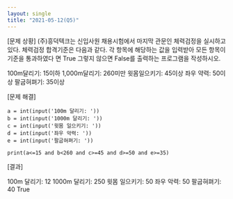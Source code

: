 ```yaml
---
layout: single
title: "2021-05-12(Q5)"
---
```


[문제 상황]
(주)흥덕텍크는 신입사원 채용시험에서 마지막 관문인 체력검정을 실시하고 있다. 체력검정
합격기준은 다음과 같다. 각 항목에 해당하는 값을 입력받아 모든 항목이 기준을 통과하였다
면 True 그렇지 않으면 False를 출력하는 프로그램을 작성하시오.

100m달리기: 15이하
1,000m달리기: 260미만
윗몸일으키기: 45이상
좌우 약력: 50이상
팔굽혀펴기: 35이상


[문제 해결]
~~~
a = int(input('100m 달리기: '))
b = int(input('1000m 달리기: '))
c = int(input('윗몸 일으키기: '))
d = int(input('좌우 악력: '))
e = int(input('팔굽혀펴기: '))

print(a<=15 and b<260 and c>=45 and d>=50 and e>=35)

~~~

[결과]

100m 달리기: 12
1000m 달리기: 250
윗몸 일으키기: 50
좌우 악력: 50
팔굽혀펴기: 40
True

